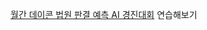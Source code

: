 [월간 데이콘 법원 판결 예측 AI 경진대회](https://dacon.io/competitions/official/236112/overview/description) 연습해보기



